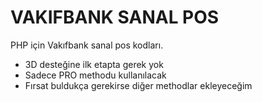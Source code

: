 VAKIFBANK SANAL POS
===

PHP için Vakıfbank sanal pos kodları.

* 3D desteğine ilk etapta gerek yok
* Sadece PRO methodu kullanılacak 
* Fırsat buldukça gerekirse diğer methodlar ekleyeceğim